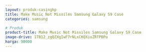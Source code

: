 ```yaml
---
layout: produk-casinghp
title: Make Music Not Missiles Samsung Galaxy S9 Case
categories: samsung

# Produk
product-title: Make Music Not Missiles Samsung Galaxy S9 Case
image-drive: 1TB12_zgQZXgIwF7rNLxCKQXixZRTPBPo
harga: 90000
---
```

